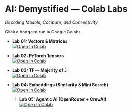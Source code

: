 # AI: Demystified — Colab Labs
*Decoding Models, Compute, and Connectivity*

Click a badge to run in Google Colab:

- **Lab 01: Vectors & Matrices**  
  [![Open In Colab](https://colab.research.google.com/assets/colab-badge.svg)](
  https://colab.research.google.com/github/CognitiveEdge-Labs/ai-demystified-colabs/blob/main/01_vectors_matrices.ipynb)

- **Lab 02: PyTorch Tensors**  
  [![Open In Colab](https://colab.research.google.com/assets/colab-badge.svg)](
  https://colab.research.google.com/github/CognitiveEdge-Labs/ai-demystified-colabs/blob/main/02_pytorch_tensors.ipynb)

 - **Lab 03: TF — Majority of 3**  
 [![Open In Colab](https://colab.research.google.com/assets/colab-badge.svg)](
 https://colab.research.google.com/github/CognitiveEdge-Labs/ai-demystified-colabs/blob/main/03_tf_majority_of_three.ipynb)

- **Lab 04: Embeddings (Similarity & Mini Search)**  
  [![Open In Colab](https://colab.research.google.com/assets/colab-badge.svg)](
  https://colab.research.google.com/github/CognitiveEdge-Labs/ai-demystified-colabs/blob/main/04_embeddings_basics.ipynb)

  - **Lab 05: Agentic AI (OpenRouter + CrewAI)**  
  [![Open In Colab](https://colab.research.google.com/assets/colab-badge.svg)](
  https://colab.research.google.com/github/CognitiveEdge-Labs/ai-demystified-colabs/blob/main/agentic-ai.ipynb)



